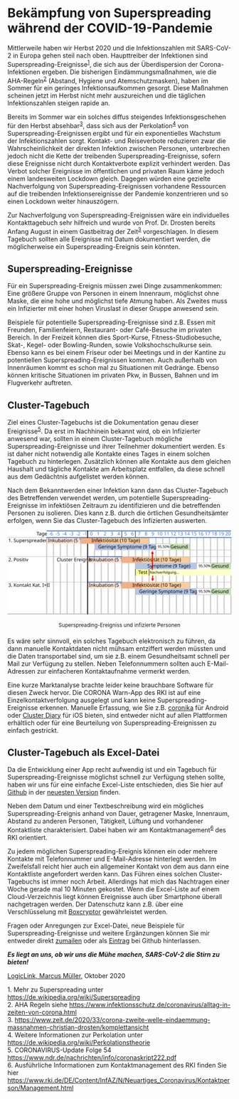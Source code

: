 # Bekämpfung von Superspreading während der COVID-19-Pandemie
Mittlerweile haben wir Herbst 2020 und die Infektionszahlen mit SARS-CoV-2 in Europa gehen steil nach oben. Haupttreiber der Infektionen sind Superspreading-Ereignisse<sup>[1](#f1)</sup>, die sich aus der Überdispersion der Corona-Infektionen ergeben. Die bisherigen Eindämmungsmaßnahmen, wie die AHA-Regeln<sup>[2](#f2)</sup> (Abstand, Hygiene und Atemschutzmasken), haben im Sommer für ein geringes Infektionsaufkommen gesorgt. Diese Maßnahmen scheinen jetzt im Herbst nicht mehr auszureichen und die täglichen Infektionszahlen steigen rapide an.

Bereits im Sommer war ein solches diffus steigendes Infektionsgeschehen für den Herbst absehbar<sup>[3](#f3)</sup>, dass sich aus der Perkolation<sup>[4](#f4)</sup> von Superspreading-Ereignissen ergibt und für ein exponentielles Wachstum der Infektionszahlen sorgt. Kontakt- und Reiseverbote reduzieren zwar die Wahrscheinlichkeit der direkten Infektion zwischen Personen, unterbrechen jedoch nicht die Kette der treibenden Superspreading-Ereignisse, sofern diese Ereignisse nicht durch Kontaktverbote explizit verhindert werden. Das Verbot solcher Ereignisse im öffentlichen und privaten Raum käme jedoch einem landesweiten Lockdown gleich. Dagegen würden eine gezielte Nachverfolgung von Superspreading-Ereignissen vorhandene Ressourcen auf die treibenden Infektionsereignisse der Pandemie konzentrieren und so einen Lockdown weiter hinauszögern.

Zur Nachverfolgung von Superspreading-Ereignissen wäre ein individuelles Kontakttagebuch sehr hilfreich und wurde von Prof. Dr. Drosten bereits Anfang August in einem Gastbeitrag der Zeit<sup>[3](#f3)</sup> vorgeschlagen. In diesem Tagebuch sollten alle Ereignisse mit Datum dokumentiert werden, die möglicherweise ein Superspreading-Ereignis sein könnten.

## Superspreading-Ereignisse
Für ein Superspreading-Ereignis müssen zwei Dinge zusammenkommen: Eine größere Gruppe von Personen in einem Innenraum, möglichst ohne Maske, die eine hohe und möglichst tiefe Atmung haben. Als Zweites muss ein Infizierter mit einer hohen Viruslast in dieser Gruppe anwesend sein.

Beispiele für potentielle Superspreading-Ereignisse sind z.B. Essen mit Freunden, Familienfeiern, Restaurant- oder Café-Besuche im privaten Bereich. In der Freizeit können dies Sport-Kurse, Fitness-Studiobesuche, Skat-, Kegel- oder Bowling-Runden, sowie Volkshochschulkurse sein. Ebenso kann es bei einem Friseur oder bei Meetings und in der Kantine zu potentiellen Superspreading-Ereignissen kommen. Auch außerhalb von Innenräumen kommt es schon mal zu Situationen mit Gedränge. Ebenso können kritische Situationen im privaten Pkw, in Bussen, Bahnen und im Flugverkehr auftreten.

## Cluster-Tagebuch

Ziel eines Cluster-Tagebuchs ist die Dokumentation genau dieser Ereignisse<sup>[5](#f5)</sup>. Da erst im Nachhinein bekannt wird, ob ein Infizierter anwesend war, sollten in einem Cluster-Tagebuch mögliche Superspreading-Ereignisse und ihrer Teilnehmer dokumentiert werden. Es ist daher nicht notwendig alle Kontakte eines Tages in einem solchen Tagebuch zu hinterlegen. Zusätzlich können alle Kontakte aus dem gleichen Haushalt und tägliche Kontakte am Arbeitsplatz entfallen, da diese schnell aus dem Gedächtnis aufgelistet werden können.

Nach dem Bekanntwerden einer Infektion kann dann das Cluster-Tagebuch des Betreffenden verwendet werden, um potentielle Superspreading-Ereignisse im infektiösen Zeitraum zu identifizieren und die betreffenden Personen zu isolieren. Dies kann z.B. durch die örtlichen Gesundheitsämter erfolgen, wenn Sie das Cluster-Tagebuch des Infizierten auswerten.

![Superspreading-Ereigniss und infizierte Personen](https://raw.githubusercontent.com/logiclink/Cluster-Diary/main/Cluster-Infektionen.svg?sanitize=true)
<p style="text-align: center;"><sup>Superspreading-Ereigniss und infizierte Personen</sup></p>

Es wäre sehr sinnvoll, ein solches Tagebuch elektronisch zu führen, da dann manuelle Kontaktdaten nicht mühsam entziffert werden müssten und die Daten transportabel sind, um sie z.B. einem Gesundheitsamt schnell per Mail zur Verfügung zu stellen. Neben Telefonnummern sollten auch E-Mail-Adressen zur einfacheren Kontaktaufnahme vermerkt werden.

Eine kurze Marktanalyse brachte leider keine brauchbare Software für diesen Zweck hervor. Die CORONA Warn-App des RKI ist auf eine Einzelkontaktverfolgung ausgelegt und kann keine Superspreading-Ereignisse erkennen. Manuelle Erfassung, wie Sie z.B. [coronika](https://www.coronika.app/) für Android oder [Cluster Diary](https://apps.apple.com/de/app/cluster-diary/id1535388491) für iOS bieten, sind entweder nicht auf allen Plattformen erhältlich oder für eine Beurteilung von Superspreading-Ereignissen zu einfach gestrickt.

## Cluster-Tagebuch als Excel-Datei
Da die Entwicklung einer App recht aufwendig ist und ein Tagebuch für Superspreading-Ereignisse möglichst schnell zur Verfügung stehen sollte, haben wir uns für eine einfache Excel-Liste entschieden, dies Sie hier auf [Github](https://github.com/logiclink/Cluster-Diary) in der [neuesten Version](https://github.com/logiclink/Cluster-Diary/raw/main/Cluster-Tagebuch.xlsx) finden.

Neben dem Datum und einer Textbeschreibung wird ein mögliches Superspreading-Ereignis anhand von Dauer, getragener Maske, Innenraum, Abstand zu anderen Personen, Tätigkeit, Lüftung und vorhandener Kontaktliste charakterisiert. Dabei haben wir am Kontaktmanagement<sup>[6](#f6)</sup> des RKI orientiert.

Zu jedem möglichen Superspreading-Ereignis können ein oder mehrere Kontakte mit Telefonnummer und E-Mail-Adresse hinterlegt werden. Im Zweifelsfall reicht hier auch ein allgemeiner Kontakt von dem aus dann eine Kontaktliste angefordert werden kann.
Das Führen eines solchen Cluster-Tagebuchs ist immer noch Arbeit. Allerdings hat mich das Nachtragen einer Woche gerade mal 10 Minuten gekostet. Wenn die Excel-Liste auf einem Cloud-Verzeichnis liegt können Ereignisse auch über Smartphone überall nachgetragen werden. Der Datenschutz kann z.B. über eine Verschlüsselung mit [Boxcryptor](https://www.boxcryptor.com/de/) gewährleistet werden.

Fragen oder Anregungen zur Excel-Datei, neue Beispiele für Superspreading-Ereignisse und weitere Ergänzungen können Sie mir entweder direkt [zumailen](mailto://info@logiclink.de) oder als [Eintrag](https://github.com/logiclink/Cluster-Diary/issues) bei Github hinterlassen.

<b><i>Es liegt an uns, ob wir uns die Mühe machen, SARS-CoV-2 die Stirn zu bieten!</i></b>

[LogicLink, Marcus Müller](https://www.logiclink.de), Oktober 2020

<a name="f1">1.</a> Mehr zu Superspreading unter https://de.wikipedia.org/wiki/Superspreading <br/>
<a name="f2">2.</a> AHA Regeln siehe https://www.infektionsschutz.de/coronavirus/alltag-in-zeiten-von-corona.html  <br/>
<a name="f3">3.</a> https://www.zeit.de/2020/33/corona-zweite-welle-eindaemmung-massnahmen-christian-drosten/komplettansicht  <br/>
<a name="f4">4.</a> Weitere Informationen zur Perkolation unter https://de.wikipedia.org/wiki/Perkolationstheorie  <br/>
<a name="f5">5.</a> CORONAVIRUS-Update Folge 54 https://www.ndr.de/nachrichten/info/coronaskript222.pdf  <br/>
<a name="f6">6.</a> Ausführliche Informationen zum Kontaktmanagement des RKI finden Sie hier https://www.rki.de/DE/Content/InfAZ/N/Neuartiges_Coronavirus/Kontaktperson/Management.html